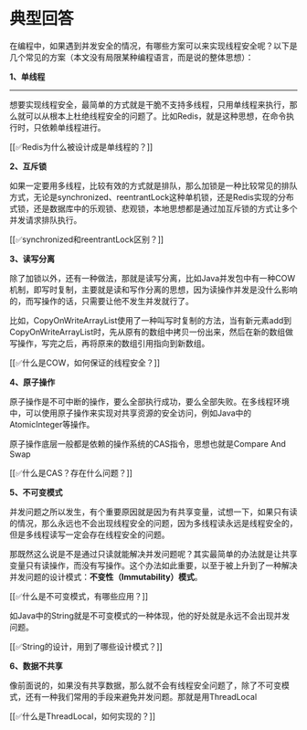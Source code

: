 # 典型回答
在编程中，如果遇到并发安全的情况，有哪些方案可以来实现线程安全呢？以下是几个常见的方案（本文没有局限某种编程语言，而是说的整体思想）：



**1、单线程**

****

想要实现线程安全，最简单的方式就是干脆不支持多线程，只用单线程来执行，那么就可以从根本上杜绝线程安全的问题了。比如Redis，就是这种思想，在命令执行时，只依赖单线程进行。



[[✅Redis为什么被设计成是单线程的？]]



**2、互斥锁**



如果一定要用多线程，比较有效的方式就是排队，那么加锁是一种比较常见的排队方式，无论是synchronized、reentrantLock这种单机锁，还是Redis实现的分布式锁，还是数据库中的乐观锁、悲观锁，本地思想都是通过加互斥锁的方式让多个并发请求排队执行。



[[✅synchronized和reentrantLock区别？]]



**3、读写分离**



除了加锁以外，还有一种做法，那就是读写分离，比如Java并发包中有一种COW机制，即写时复制，主要就是读和写作分离的思想，因为读操作并发是没什么影响的，而写操作的话，只需要让他不发生并发就行了。



比如，CopyOnWriteArrayList使用了一种叫写时复制的方法，当有新元素add到CopyOnWriteArrayList时，先从原有的数组中拷贝一份出来，然后在新的数组做写操作，写完之后，再将原来的数组引用指向到新数组。



[[✅什么是COW，如何保证的线程安全？]]



**4、原子操作**



原子操作是不可中断的操作，要么全部执行成功，要么全部失败。在多线程环境中，可以使用原子操作来实现对共享资源的安全访问，例如Java中的AtomicInteger等操作。



原子操作底层一般都是依赖的操作系统的CAS指令，思想也就是Compare And Swap



[[✅什么是CAS？存在什么问题？]]



**5、不可变模式**





并发问题之所以发生，有个重要原因就是因为有共享变量，试想一下，如果只有读的情况，那么永远也不会出现线程安全的问题，因为多线程读永远是线程安全的，但是多线程读写一定会存在线程安全的问题。



那既然这么说是不是通过只读就能解决并发问题呢？其实最简单的办法就是让共享变量只有读操作，而没有写操作。这个办法如此重要，以至于被上升到了一种解决并发问题的设计模式：**不变性（Immutability）模式**。



[[✅什么是不可变模式，有哪些应用？]]



如Java中的String就是不可变模式的一种体现，他的好处就是永远不会出现并发问题。



[[✅String的设计，用到了哪些设计模式？]]



**6、数据不共享**



像前面说的，如果没有共享数据，那么就不会有线程安全问题了，除了不可变模式，还有一种我们常用的手段来避免并发问题。那就是用ThreadLocal



[[✅什么是ThreadLocal，如何实现的？]]

